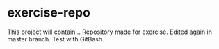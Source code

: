 # exercise-repo
This project will contain...
Repository made for exercise.
Edited again in master branch.
Test with GitBash.

